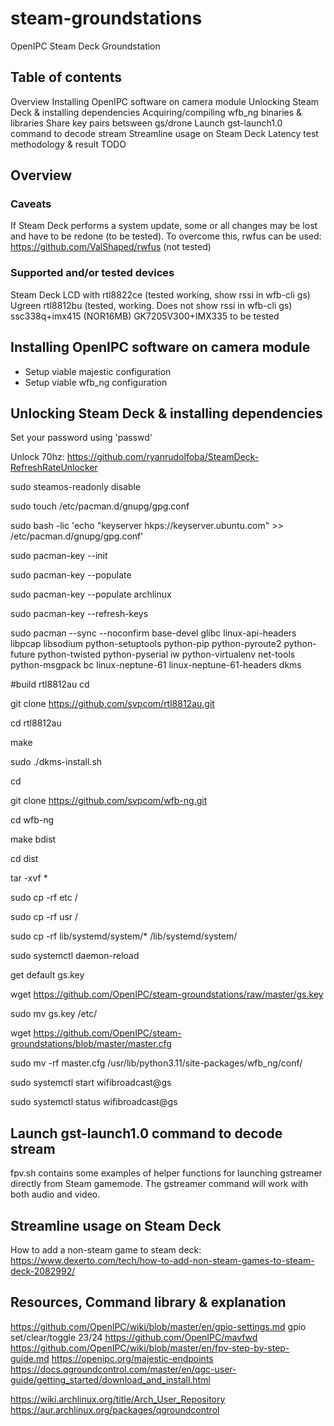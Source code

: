 # steam-groundstations
OpenIPC Steam Deck Groundstation

## Table of contents
Overview
Installing OpenIPC software on camera module
Unlocking Steam Deck & installing dependencies
Acquiring/compiling wfb_ng binaries & libraries
Share key pairs betsween gs/drone
Launch gst-launch1.0 command to decode stream
Streamline usage on Steam Deck
Latency test methodology & result
TODO

## Overview
### Caveats
If Steam Deck performs a system update, some or all changes may be lost and have to be redone (to be tested).
To overcome this, rwfus can be used: https://github.com/ValShaped/rwfus (not tested)


### Supported and/or tested devices
Steam Deck LCD with rtl8822ce (tested working, show rssi in wfb-cli gs)
Ugreen rtl8812bu (tested, working. Does not show rssi in wfb-cli gs)
ssc338q+imx415 (NOR16MB)
GK7205V300+IMX335 to be tested

## Installing OpenIPC software on camera module
- Setup viable majestic configuration
- Setup viable wfb_ng configuration

## Unlocking Steam Deck & installing dependencies
Set your password using 'passwd'

Unlock 70hz: https://github.com/ryanrudolfoba/SteamDeck-RefreshRateUnlocker

sudo steamos-readonly disable

sudo touch /etc/pacman.d/gnupg/gpg.conf

sudo bash -lic 'echo "keyserver hkps://keyserver.ubuntu.com" >> /etc/pacman.d/gnupg/gpg.conf'

sudo pacman-key --init

sudo pacman-key --populate

sudo pacman-key --populate archlinux

sudo pacman-key --refresh-keys

sudo pacman --sync --noconfirm base-devel glibc linux-api-headers libpcap libsodium python-setuptools python-pip python-pyroute2 python-future python-twisted python-pyserial iw  python-virtualenv net-tools python-msgpack bc linux-neptune-61 linux-neptune-61-headers dkms

#build rtl8812au
cd

git clone https://github.com/svpcom/rtl8812au.git

cd rtl8812au

make

sudo ./dkms-install.sh


cd

git clone https://github.com/svpcom/wfb-ng.git

cd wfb-ng

make bdist

cd dist

tar -xvf *

sudo cp -rf etc /

sudo cp -rf usr /

sudo cp -rf lib/systemd/system/* /lib/systemd/system/

sudo systemctl daemon-reload

get default gs.key

wget https://github.com/OpenIPC/steam-groundstations/raw/master/gs.key

sudo mv gs.key /etc/

wget https://github.com/OpenIPC/steam-groundstations/blob/master/master.cfg

sudo mv -rf master.cfg /usr/lib/python3.11/site-packages/wfb_ng/conf/

sudo systemctl start wifibroadcast@gs

sudo systemctl status wifibroadcast@gs

## Launch gst-launch1.0 command to decode stream
fpv.sh contains some examples of helper functions for launching gstreamer directly from Steam gamemode. The gstreamer command will work with both audio and video.

## Streamline usage on Steam Deck
How to add a non-steam game to steam deck: https://www.dexerto.com/tech/how-to-add-non-steam-games-to-steam-deck-2082992/

## Resources, Command library & explanation
https://github.com/OpenIPC/wiki/blob/master/en/gpio-settings.md
gpio set/clear/toggle 23/24
https://github.com/OpenIPC/mavfwd
https://github.com/OpenIPC/wiki/blob/master/en/fpv-step-by-step-guide.md
https://openipc.org/majestic-endpoints
https://docs.qgroundcontrol.com/master/en/qgc-user-guide/getting_started/download_and_install.html

https://wiki.archlinux.org/title/Arch_User_Repository
https://aur.archlinux.org/packages/qgroundcontrol

